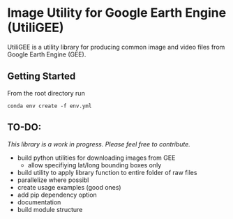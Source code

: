 # Image Utility for Google Earth Engine (UtiliGEE)

UtiliGEE is a utility library for producing common image and video files from Google Earth Engine (GEE).  

## Getting Started
From the root directory run 

```conda env create -f env.yml```


## TO-DO: 
_This library is a work in progress. Please feel free to contribute._

- build python utilities for downloading images from GEE
  - allow specifiying lat/long bounding boxes only 
- build utility to apply library function to entire folder of raw files
- parallelize where possibl
- create usage examples (good ones)
- add pip dependency option
- documentation
- build module structure
